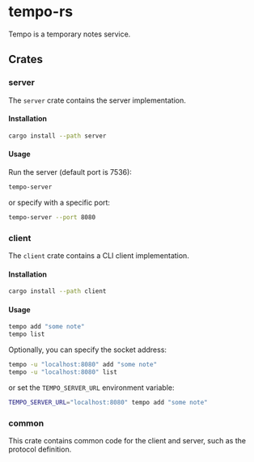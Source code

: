 # tempo-rs

Tempo is a temporary notes service.

## Crates

### server

The `server` crate contains the server implementation.

#### Installation

```bash
cargo install --path server
```

#### Usage

Run the server (default port is 7536):

```bash
tempo-server
```

or specify with a specific port:

```bash
tempo-server --port 8080
```

### client

The `client` crate contains a CLI client implementation.

#### Installation

```bash
cargo install --path client
```

#### Usage

```bash
tempo add "some note"
tempo list
```

Optionally, you can specify the socket address:

```bash
tempo -u "localhost:8080" add "some note"
tempo -u "localhost:8080" list
```

or set the `TEMPO_SERVER_URL` environment variable:

```bash
TEMPO_SERVER_URL="localhost:8080" tempo add "some note"
```

### common

This crate contains common code for the client and server, such as the protocol definition.

